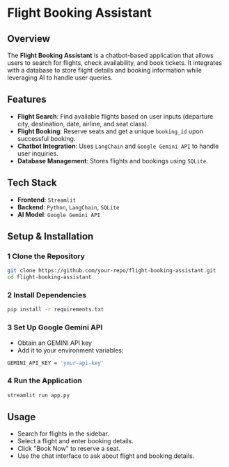 # Flight Booking Assistant

##  Overview
The **Flight Booking Assistant** is a chatbot-based application that allows users to search for flights, check availability, and book tickets. It integrates with a database to store flight details and booking information while leveraging AI to handle user queries.

##  Features
- **Flight Search**: Find available flights based on user inputs (departure city, destination, date, airline, and seat class).
- **Flight Booking**: Reserve seats and get a unique `booking_id` upon successful booking.
- **Chatbot Integration**: Uses `LangChain` and `Google Gemini API` to handle user inquiries.
- **Database Management**: Stores flights and bookings using `SQLite`.


##  Tech Stack
- **Frontend**: `Streamlit`
- **Backend**: `Python`, `LangChain`, `SQLite`
- **AI Model**: `Google Gemini API`


##  Setup & Installation
### 1️ Clone the Repository
```bash
git clone https://github.com/your-repo/flight-booking-assistant.git
cd flight-booking-assistant
```
### 2️ Install Dependencies
```bash
pip install -r requirements.txt
```
### 3️ Set Up Google Gemini API
- Obtain an GEMINI API key 
- Add it to your environment variables:
```bash
GEMINI_API_KEY = 'your-api-key'
```

### 4️ Run the Application
```bash
streamlit run app.py
```

##  Usage
- Search for flights in the sidebar.
- Select a flight and enter booking details.
- Click "Book Now" to reserve a seat.
- Use the chat interface to ask about flight and booking details.

